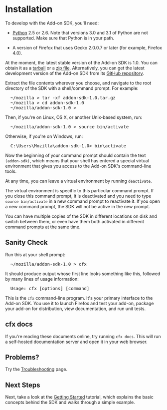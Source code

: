 # Installation #

To develop with the Add-on SDK, you'll need:

* [Python](http://www.python.org/) 2.5 or 2.6. Note that versions 3.0 and 3.1
  of Python are not supported. Make sure that Python is in your path.

* A version of Firefox that uses Gecko 2.0.0.7 or later
  (for example, Firefox 4.0).

At the moment, the latest stable version of the Add-on SDK is 1.0.
You can obtain it as a
[tarball](https://ftp.mozilla.org/pub/mozilla.org/labs/jetpack/jetpack-sdk-latest.tar.gz)
or a [zip file](https://ftp.mozilla.org/pub/mozilla.org/labs/jetpack/jetpack-sdk-latest.zip).
Alternatively, you can get the latest development version of the
Add-on SDK from its [GitHub repository](https://github.com/mozilla/addon-sdk).

Extract the file contents wherever you choose, and navigate to the root
directory of the SDK with a shell/command prompt. For example:

<pre>
  ~/mozilla > tar -xf addon-sdk-1.0.tar.gz
  ~/mozilla > cd addon-sdk-1.0
  ~/mozilla/addon-sdk-1.0 >
</pre>

Then, if you're on Linux, OS X, or another Unix-based system, run:

<pre>
  ~/mozilla/addon-sdk-1.0 > source bin/activate
</pre>

Otherwise, if you're on Windows, run:

<pre>
  C:\Users\Mozilla\addon-sdk-1.0> bin\activate
</pre>

Now the beginning of your command prompt should contain the text
`(addon-sdk)`, which means that your shell has entered a special
virtual environment that gives you access to the Add-on SDK's
command-line tools.

At any time, you can leave a virtual environment by running
`deactivate`.

The virtual environment is specific to this particular command prompt. If you
close this command prompt, it is deactivated and you need to type
`source bin/activate` in a new command prompt to reactivate it. If
you open a new command prompt, the SDK will not be active in the new prompt.

You can have multiple copies of the SDK in different locations on disk and
switch between them, or even have them both activated in different command
prompts at the same time.

## Sanity Check ##

Run this at your shell prompt:

<pre>
  ~/mozilla/addon-sdk-1.0 > cfx
</pre>

It should produce output whose first line looks something like this, followed by
many lines of usage information:

<pre>
  Usage: cfx [options] [command]
</pre>

This is the `cfx` command-line program.  It's your primary interface to the
Add-on SDK.  You use it to launch Firefox and test your add-on, package your
add-on for distribution, view documentation, and run unit tests.

## cfx docs ##

If you're reading these documents online, try running `cfx docs`. This will
run a self-hosted documentation server and open it in your web browser.

## Problems? ##

Try the [Troubleshooting](dev-guide/addon-development/troubleshooting.html)
page.

## Next Steps ##

Next, take a look at the
[Getting Started](dev-guide/addon-development/getting-started.html) tutorial,
which explains the basic concepts behind the SDK and walks through a simple
example.
